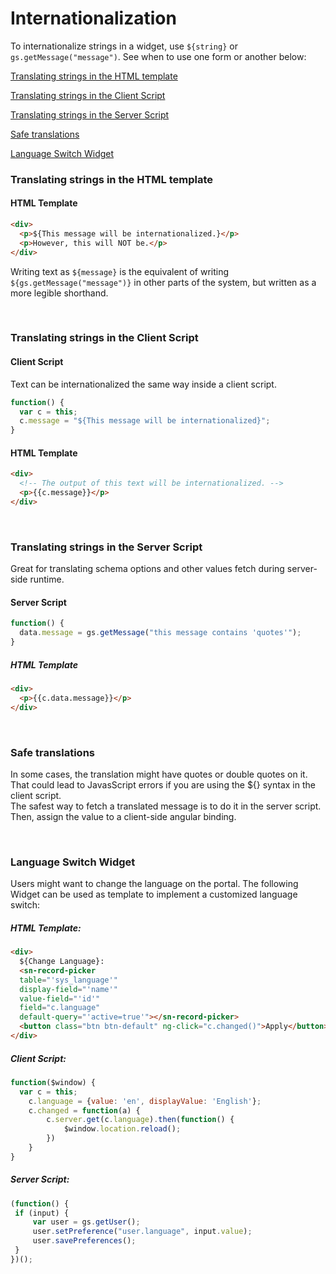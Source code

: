 # Internationalization

To internationalize strings in a widget, use `${string}` or `gs.getMessage("message")`. See when to use one form or another below:

[Translating strings in the HTML template](#translating-strings-in-the-html-template)

[Translating strings in the Client Script](#translating-strings-in-the-client-script)

[Translating strings in the Server Script](#translating-strings-in-the-server-script)

[Safe translations](#safe-translations)

[Language Switch Widget](#language-switch-widget)


### Translating strings in the HTML template
#### HTML Template
```html
<div>
  <p>${This message will be internationalized.}</p>
  <p>However, this will NOT be.</p>
</div>
```
Writing text as ``${message}`` is the equivalent of writing ``${gs.getMessage("message")}`` in other parts of the system, but written as a more legible shorthand.

<br/>

### Translating strings in the Client Script
#### Client Script
Text can be internationalized the same way inside a client script.
```javascript
function() {
  var c = this;
  c.message = "${This message will be internationalized}";
}
```
#### HTML Template
```html
<div>
  <!-- The output of this text will be internationalized. -->
  <p>{{c.message}}</p>
</div>
```

<br/>

### Translating strings in the Server Script

Great for translating schema options and other values fetch during server-side runtime. 

#### Server Script
```javascript
function() {  
  data.message = gs.getMessage("this message contains 'quotes'");
}
```

##### HTML Template
```html
<div>  
  <p>{{c.data.message}}</p>
</div>
```

<br/>

### Safe translations
In some cases, the translation might have quotes or double quotes on it. That could lead to JavasScript errors if you are using the ${} syntax in the client script.  
The safest way to fetch a translated message is to do it in the server script. 
Then, assign the value to a client-side angular binding.

<br/>

### Language Switch Widget

Users might want to change the language on the portal. The following Widget can be used as template to implement a customized language switch:

##### HTML Template:
```html
<div>
  ${Change Language}:
  <sn-record-picker 
  table="'sys_language'" 
  display-field="'name'" 
  value-field="'id'" 
  field="c.language" 
  default-query="'active=true'"></sn-record-picker> 
  <button class="btn btn-default" ng-click="c.changed()">Apply</button> 
</div>
```

##### Client Script:
```javascript
function($window) {  
  var c = this;		
	c.language = {value: 'en', displayValue: 'English'};		
	c.changed = function(a) {							
		c.server.get(c.language).then(function() {			
			$window.location.reload();			
		})		
	}	
}
```

##### Server Script:
```javascript
(function() {			
 if (input) {	 	 
	 var user = gs.getUser();	 	 	 
	 user.setPreference("user.language", input.value);
	 user.savePreferences();	 
 }
})();
```
